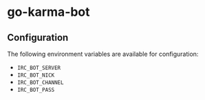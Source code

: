 # go-karma-bot

## Configuration

The following environment variables are available for configuration:

- `IRC_BOT_SERVER`
- `IRC_BOT_NICK`
- `IRC_BOT_CHANNEL`
- `IRC_BOT_PASS`
